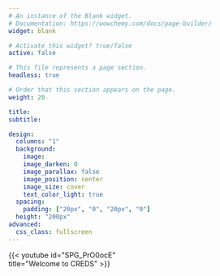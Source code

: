 ```yaml
---
# An instance of the Blank widget.
# Documentation: https://wowchemy.com/docs/page-builder/
widget: blank

# Activate this widget? true/false
active: false

# This file represents a page section.
headless: true

# Order that this section appears on the page.
weight: 20

title: 
subtitle: 

design:
  columns: "1"
  background:
    image: 
    image_darken: 0
    image_parallax: false
    image_position: center
    image_size: cover
    text_color_light: true
  spacing:
    padding: ["20px", "0", "20px", "0"]
  height: "200px"
advanced:
  css_class: fullscreen
---
```


<div style="max-width: 100%; width: 50%; height: auto;">{{< youtube id="SPG_PrO0ocE" title="Welcome  to CREDS" >}} </div>
